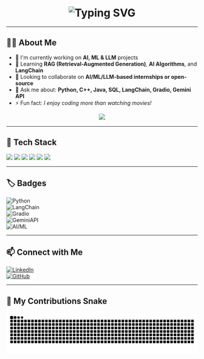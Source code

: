 <h1 align="center">
  <img src="https://readme-typing-svg.demolab.com?font=Fira+Code&size=28&pause=1000&color=00FFAB&center=true&width=1000&lines=Hi+%F0%9F%91%8B%2C+I'm+Kevin+Varghese!;AI%2FML+Engineer+%7C+LLM+Builder;Python+%7C+LangChain+%7C+RAG+%7C+Gradio" alt="Typing SVG" />
</h1>

---

## 🙋‍♂️ About Me

- 🚀 I'm currently working on **AI, ML & LLM** projects  
- 🌱 Learning **RAG (Retrieval-Augmented Generation)**, **AI Algorithms**, and **LangChain**  
- 🤝 Looking to collaborate on **AI/ML/LLM-based internships or open-source**  
- 💬 Ask me about: **Python, C++, Java, SQL, LangChain, Gradio, Gemini API**  
- ⚡ Fun fact: *I enjoy coding more than watching movies!*  

<p align="center">
  <img src="https://media.giphy.com/media/qgQUggAC3Pfv687qPC/giphy.gif" width="400" />
</p>

---



## 🧰 Tech Stack

<p align="left">
  <img src="https://cdn.jsdelivr.net/gh/devicons/devicon/icons/python/python-original.svg" width="40" />
  <img src="https://cdn.jsdelivr.net/gh/devicons/devicon/icons/cplusplus/cplusplus-original.svg" width="40" />
  <img src="https://cdn.jsdelivr.net/gh/devicons/devicon/icons/java/java-original.svg" width="40" />
  <img src="https://cdn.jsdelivr.net/gh/devicons/devicon/icons/mysql/mysql-original.svg" width="40" />
  <img src="https://cdn.jsdelivr.net/gh/devicons/devicon/icons/git/git-original.svg" width="40" />
  <img src="https://cdn.jsdelivr.net/gh/devicons/devicon/icons/github/github-original.svg" width="40" />
</p>

---



## 🏷 Badges

![Python](https://img.shields.io/badge/Python-3776AB?style=for-the-badge&logo=python&logoColor=white)  
![LangChain](https://img.shields.io/badge/LangChain-000000?style=for-the-badge&logo=langchain&logoColor=white)  
![Gradio](https://img.shields.io/badge/Gradio-FF6F61?style=for-the-badge&logo=gradio&logoColor=white)  
![GeminiAPI](https://img.shields.io/badge/Gemini_API-blue?style=for-the-badge)  
![AI/ML](https://img.shields.io/badge/AI%2FML-Enthusiast-brightgreen?style=for-the-badge)

---

## 📫 Connect with Me

[![LinkedIn](https://img.shields.io/badge/LinkedIn-Connect-blue?style=for-the-badge&logo=linkedin)](https://www.linkedin.com/in/kevin-varghese-063967340/)  
[![GitHub](https://img.shields.io/badge/GitHub-Follow-informational?style=for-the-badge&logo=github)](https://github.com/KevinVargheseKV)

---

## 🐍 My Contributions Snake

<picture>
  <source media="(prefers-color-scheme: dark)" srcset="https://raw.githubusercontent.com/KevinVargheseKV/KevinVargheseKV/output/github-contribution-grid-snake-dark.svg" />
  <source media="(prefers-color-scheme: light)" srcset="https://raw.githubusercontent.com/KevinVargheseKV/KevinVargheseKV/output/github-contribution-grid-snake.svg" />
  <img alt="snake animation" src="https://raw.githubusercontent.com/KevinVargheseKV/KevinVargheseKV/output/github-contribution-grid-snake.svg" />
</picture>

